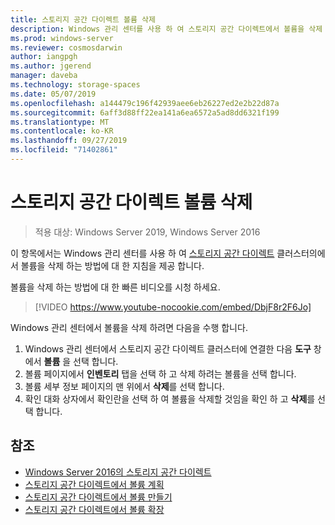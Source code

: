 ```yaml
---
title: 스토리지 공간 다이렉트 볼륨 삭제
description: Windows 관리 센터를 사용 하 여 스토리지 공간 다이렉트에서 볼륨을 삭제 하는 방법
ms.prod: windows-server
ms.reviewer: cosmosdarwin
author: iangpgh
ms.author: jgerend
manager: daveba
ms.technology: storage-spaces
ms.date: 05/07/2019
ms.openlocfilehash: a144479c196f42939aee6eb26227ed2e2b22d87a
ms.sourcegitcommit: 6aff3d88ff22ea141a6ea6572a5ad8dd6321f199
ms.translationtype: MT
ms.contentlocale: ko-KR
ms.lasthandoff: 09/27/2019
ms.locfileid: "71402861"
---
```

# <a name="deleting-volumes-in-storage-spaces-direct"></a>스토리지 공간 다이렉트 볼륨 삭제
> 적용 대상: Windows Server 2019, Windows Server 2016

이 항목에서는 Windows 관리 센터를 사용 하 여 [스토리지 공간 다이렉트](storage-spaces-direct-overview.md) 클러스터의에서 볼륨을 삭제 하는 방법에 대 한 지침을 제공 합니다.

볼륨을 삭제 하는 방법에 대 한 빠른 비디오를 시청 하세요.

> [!VIDEO https://www.youtube-nocookie.com/embed/DbjF8r2F6Jo]

Windows 관리 센터에서 볼륨을 삭제 하려면 다음을 수행 합니다.

1. Windows 관리 센터에서 스토리지 공간 다이렉트 클러스터에 연결한 다음 **도구** 창에서 **볼륨** 을 선택 합니다.
2. 볼륨 페이지에서 **인벤토리** 탭을 선택 하 고 삭제 하려는 볼륨을 선택 합니다.
4. 볼륨 세부 정보 페이지의 맨 위에서 **삭제**를 선택 합니다.
5. 확인 대화 상자에서 확인란을 선택 하 여 볼륨을 삭제할 것임을 확인 하 고 **삭제**를 선택 합니다.

## <a name="see-also"></a>참조

- [Windows Server 2016의 스토리지 공간 다이렉트](storage-spaces-direct-overview.md)
- [스토리지 공간 다이렉트에서 볼륨 계획](plan-volumes.md)
- [스토리지 공간 다이렉트에서 볼륨 만들기](create-volumes.md)
- [스토리지 공간 다이렉트에서 볼륨 확장](resize-volumes.md)
